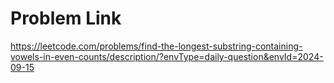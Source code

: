 # Problem Link
https://leetcode.com/problems/find-the-longest-substring-containing-vowels-in-even-counts/description/?envType=daily-question&envId=2024-09-15
